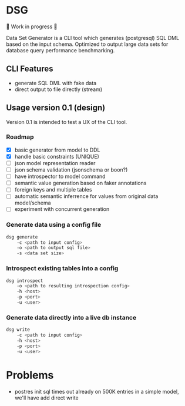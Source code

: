 # DSG

🚧 Work in progress 🚧

Data Set Generator is a CLI tool which generates (postgresql) SQL DML based on the input schema.
Optimized to output large data sets for database query performance benchmarking.

## CLI Features

- generate SQL DML with fake data
- direct output to file directly (stream)

## Usage version 0.1 (design)

Version 0.1 is intended to test a UX of the CLI tool.

### Roadmap

- [x] basic generator from model to DDL
- [x] handle basic constraints (UNIQUE)
- [ ] json model representation reader
- [ ] json schema validation (jsonschema or boon?)
- [ ] have introspector to model command
- [ ] semantic value generation based on faker annotations
- [ ] foreign keys and multiple tables
- [ ] automatic semantic inferrence for values from original data model/schema
- [ ] experiment with concurrent generation

### Generate data using a config file

```bash
dsg generate
    -c <path to input config>
    -o <path to output sql file>
    -s <data set size>
```

### Introspect existing tables into a config

```bash
dsg introspect
    -o <path to resulting introspection config>
    -h <host>
    -p <port>
    -u <user>
```

### Generate data directly into a live db instance

```bash
dsg write
    -c <path to input config>
    -h <host>
    -p <port>
    -u <user>
```

# Problems

- postres init sql times out already on 500K entries in a simple model, we'll have add direct write
